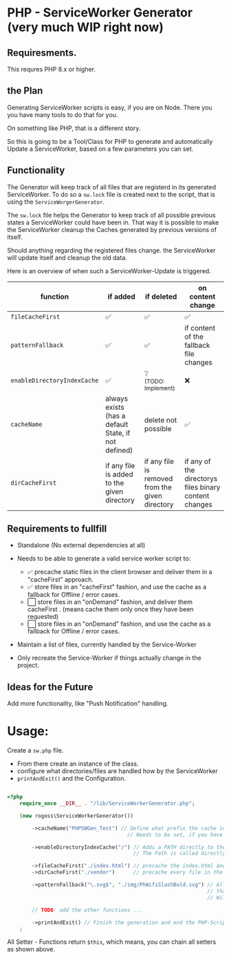 # PHP - ServiceWorker Generator (very much WIP right now)

## Requiresments.

This requres PHP 8.x or higher.

## the Plan

Generating ServiceWorker scripts is easy, if you are on Node. There you you have many tools to do that for you.

On something like PHP, that is a different story.

So this is going to be a Tool/Class for PHP to generate and automatically Update a ServiceWorker, based on a few parameters you can set.

## Functionality

The Generator will keep track of all files that are registerd in its generated ServiceWorker.
To do so a `sw.lock` file is created next to the script, that is using the `ServiceWorgerGenerator`.

The `sw.lock` file helps the Generator to keep track of all possible previous states a ServiceWorker could have been in.
That way it is possible to make the ServiceWorker cleanup the Caches generated by previous versions of itself.

Should anything regarding the registered files change. the ServiceWorker will update itself and cleanup the old data.

Here is an overview of when such a ServiceWorker-Update is triggered.

| function                    | if added                                            | if deleted                                      | on content change                                     |
| -----------------           | -------------------------------------------         | ----------------------------------------------- | ----------------------------------------------------- |
| `fileCacheFirst`            | ✅                                                  | ✅                                              | ✅                                                    |
| `patternFallback`           | ✅                                                  | ✅                                              | if content of the fallback file changes               |
| `enableDirectoryIndexCache` | ✅                                                  | ❔<br> <small>(TODO: Implement)</small>         | ❌                                                    |
| `cacheName`                 | always exists (has a default State, if not defined) | delete not possible                             | ✅                                                    |
| `dirCacheFirst`             | if any file is added to the given directory         | if any file is removed from the given directory | if any of the directorys files binary content changes |

## Requirements to fullfill

- Standalone (No external dependencies at all)

- Needs to be able to generate a valid service worker script to:
    - ✅ precache static files in the client browser and deliver them in a "cacheFirst" approach.
    - ✅ store files in an "cacheFirst" fashion, and use the cache as a fallback for Offline / error cases.
    - ⬜️ store files in an "onDemand" fashion, and deliver them cacheFirst . (means cache them only once they have been requested)
    - ⬜️ store files in an "onDemand" fashion, and use the cache as a fallback for Offline / error cases.

-  Maintain a list of files, currently handled by the Service-Worker

-  Only recreate the Service-Worker if things actually change in the project.

## Ideas for the Future

Add more functionality, like "Push Notification" handling.


# Usage:

Create a `sw.php` file.

-   From there create an instance of the class.
-   configure what directories/files are handled how by the ServiceWorker
-   `printAndExit()` and the Configuration.

```php

<?php
    require_once __DIR__ . "/lib/ServiceWorkerGenerator.php";

    (new rogoss\ServiceWorkerGenerator())

        ->cacheName("PHPSWGen_Test") // Define what prefix the cache in the browser will receive
                                       // Needs to be set, if you have multiple ServiceWorkers in different scopes on the same server.

        ->enableDirectoryIndexCache("/") // Adds a PATH directly to the precache cacheFirt list
                                         // The Path is called directly by the ServiceWorker

        ->fileCacheFirst("./index.html") // precache the index.html and deliver it CacheFirst
        ->dirCacheFirst("./vendor")      // precache every file in the folder ./vendor and deliver it CacheFirst

        ->patternFallback("\.svg$", "./img/PhWifiSlashBold.svg") // All requests that end in .svg (or .SVG, it is not case sensitive)
                                                                 // that are not answered with 2xx or 3xx by the Server
                                                                 // Will be answered by ServiceWorker with the "./img/PhWifiSlashBold.svg"

        // TODO: add the other functions ...

        ->printAndExit() // Finish the generation and end the PHP-Script
    ;
```
All Setter - Functions return `$this`, which means, you can chain all setters as shown above.



